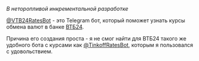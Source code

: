 _В неторопливой инкрементальной разработке_

[@VTB24RatesBot](https://t.me/VTB24RatesBot) - это Telegram бот, который
поможет узнать курсы обмена валют в банке
[ВТБ24](https://www.vtb24.ru/banking/currency/).

Причина его создания проста - я не смог найти для ВТБ24 такого же удобного
бота с курсами как [@TinkoffRatesBot](https://t.me/TinkoffRatesBot),
которым я пользовался с удовольствием.
